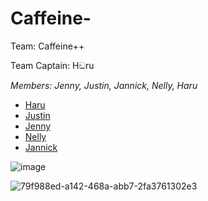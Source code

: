 # Caffeine-
Team: Caffeine++

Team Captain: Hඞru

_Members: Jenny, Justin, Jannick, Nelly, Haru_

- [Haru](https://github.com/MiaGMB/Code-1)
- [Justin](https://github.com/JustinFrei/Code1)
- [Jenny](https://github.com/jwernerr/Code1)
- [Nelly](https://github.com/NxNelly)
- [Jannick](https://github.com/JNiqua/Code-1)


![image](https://github.com/MiaGMB/Caffeine-/assets/173050213/b741bd8b-5520-4c38-8eeb-73bb4d7187e8)

  
![79f988ed-a142-468a-abb7-2fa3761302e3](https://github.com/MiaGMB/Caffeine-/assets/173050947/a4921e8e-48f9-468e-8f64-d0e76f1bcd61)



